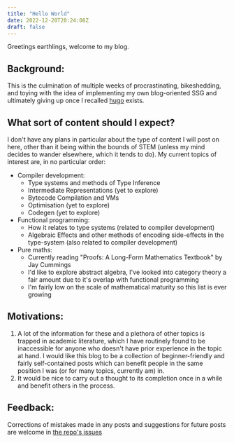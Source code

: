 ```yaml
---
title: "Hello World"
date: 2022-12-20T20:24:08Z
draft: false
---
```


Greetings earthlings, welcome to my blog.

## Background:

This is the culmination of multiple weeks of procrastinating, bikeshedding, and
toying with the idea of implementing my own blog-oriented SSG and ultimately
giving up once I recalled [hugo](https://gohugo.io/) exists.

## What sort of content should I expect?

I don't have any plans in particular about the type of content I will post on
here, other than it being within the bounds of STEM (unless my mind decides to
wander elsewhere, which it tends to do). My current topics of interest are, in
no particular order:

* Compiler development:
  * Type systems and methods of Type Inference
  * Intermediate Representations (yet to explore)
  * Bytecode Compilation and VMs
  * Optimisation (yet to explore)
  * Codegen (yet to explore)
* Functional programming:
  * How it relates to type systems (related to compiler development)
  * Algebraic Effects and other methods of encoding side-effects in the
  type-system (also related to compiler development)
* Pure maths:
  * Currently reading "Proofs: A Long-Form Mathematics Textbook" by Jay Cummings
  * I'd like to explore abstract algebra, I've looked into category theory a
  fair amount due to it's overlap with functional programming
  * I'm fairly low on the scale of mathematical maturity so this list is ever
  growing

## Motivations:

1) A lot of the information for these and a plethora of other topics is trapped
in academic literature, which I have routinely found to be inaccessible for
anyone who doesn't have prior experience in the topic at hand. I would like
this blog to be a collection of beginner-friendly and fairly self-contained
posts which can benefit people in the same position I was (or for many topics,
currently am) in.
2) It would be nice to carry out a thought to its completion once in a while
and benefit others in the process.

## Feedback:

Corrections of mistakes made in any posts and suggestions for future posts are
welcome in
[the repo's issues](https://github.com/jawadcode/idle-vapourings/issues)